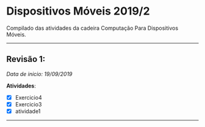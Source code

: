 # Dispositivos Móveis 2019/2

Compilado das atividades da cadeira Computação Para Dispositivos Móveis.

--------------------

## Revisão 1:
_Data de inicio: 19/09/2019_

**Atividades**:
- [X] Exercicio4
- [X] Exercicio3
- [X] atividade1

-------------------------

